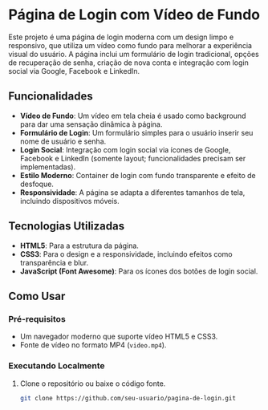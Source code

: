 # Página de Login com Vídeo de Fundo

Este projeto é uma página de login moderna com um design limpo e responsivo, que utiliza um vídeo como fundo para melhorar a experiência visual do usuário. A página inclui um formulário de login tradicional, opções de recuperação de senha, criação de nova conta e integração com login social via Google, Facebook e LinkedIn.

## Funcionalidades

- **Vídeo de Fundo**: Um vídeo em tela cheia é usado como background para dar uma sensação dinâmica à página.
- **Formulário de Login**: Um formulário simples para o usuário inserir seu nome de usuário e senha.
- **Login Social**: Integração com login social via ícones de Google, Facebook e LinkedIn (somente layout; funcionalidades precisam ser implementadas).
- **Estilo Moderno**: Container de login com fundo transparente e efeito de desfoque.
- **Responsividade**: A página se adapta a diferentes tamanhos de tela, incluindo dispositivos móveis.

## Tecnologias Utilizadas

- **HTML5**: Para a estrutura da página.
- **CSS3**: Para o design e a responsividade, incluindo efeitos como transparência e blur.
- **JavaScript (Font Awesome)**: Para os ícones dos botões de login social.

## Como Usar

### Pré-requisitos

- Um navegador moderno que suporte vídeo HTML5 e CSS3.
- Fonte de vídeo no formato MP4 (`video.mp4`).

### Executando Localmente

1. Clone o repositório ou baixe o código fonte.
   ```bash
   git clone https://github.com/seu-usuario/pagina-de-login.git
